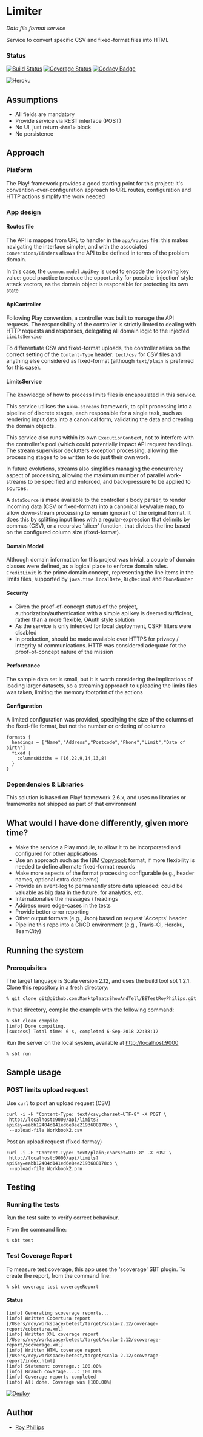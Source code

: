 # Limiter
_Data file format service_

Service to convert specific CSV and fixed-format files into HTML

### Status
[![Build Status](https://travis-ci.org/sothach/stratum.png)](https://travis-ci.org/sothach/limiter)
[![Coverage Status](https://coveralls.io/repos/github/sothach/limiter/badge.svg?branch=master)](https://coveralls.io/github/sothach/limiter?branch=master)
[![Codacy Badge](https://api.codacy.com/project/badge/Grade/a688282e09a04ddeb6d0b29f2c8b82e1)](https://www.codacy.com/project/sothach/limiter/dashboard?utm_source=github.com&amp;utm_medium=referral&amp;utm_content=sothach/stratum&amp;utm_campaign=Badge_Grade_Dashboard)

![Heroku](https://heroku-badge.herokuapp.com/?app=limiter-be)


## Assumptions
* All fields are mandatory 
* Provide service via REST interface (POST)
* No UI, just return `<html>` block
* No persistence

## Approach
### Platform
The Play! framework provides a good starting point for this project: it's convention-over-configuration approach to
URL routes, configuration and HTTP actions simplify the work needed
### App design
#### Routes file
The API is mapped from URL to handler in the `app/routes` file: this makes navigating the interface simpler,
and with the associated `conversions/Binders` allows the API to be defined in terms of the problem domain.

In this case, the `common.model.ApiKey` is used to encode the incoming key value: good practice to reduce
the opportunity for possible 'injection' style attack vectors, as the domain object is responsible for protecting
its own state
#### ApiController
Following Play convention, a controller was built to manage the API requests.  The responsibility of the controller
is strictly limted to dealing with HTTP requests and responses, delegating all domain logic to the injected 
`LimitsService`

To differentiate CSV and fixed-format uploads, the controller relies on the correct setting of the `Content-Type` header:
`text/csv` for CSV files and anything else considered as fixed-format (although `text/plain` is preferred for this case).
#### LimitsService
The knowledge of how to process limits files is encapsulated in this service.

This service utilises the `Akka-streams` framework, to split processing into a pipeline of discrete stages, each
responsible for a single task, such as rendering input data into a canonical form, validating the data and 
creating the domain objects. 

This service also runs within its own `ExecutionContext`, not to interfere with the controller's pool (which
could potentially impact API request handling).  The stream supervisor declutters exception processing, allowing
the processing stages to be written to do just their own work.  

In future evolutions, streams also simplifies managing the concurrency aspect of processing, allowing the maximum
number of parallel work-streams to be specified and enforced, and back-pressure to be applied to sources.

A `dataSource` is made available to the controller's body parser, to render incoming data (CSV or fixed-format) into
a canonical key/value map, to allow down-stream processing to remain ignorant of the original format.  It does this
by splitting input lines with a regular-expression that delimits by commas (CSV), or a recursive 'slicer' function,
that divides the line based on the configured column size (fixed-format).
#### Domain Model
Although domain information for this project was trivial, a couple of domain classes were defined, as a logical
place to enforce domain rules.  `CreditLimit` is the prime domain concept, representing the line items in the 
limits files, supported by `java.time.LocalDate`, `BigDecimal` and `PhoneNumber`
#### Security
* Given the proof-of-concept status of the project, authorization/authentication with a simple api key is deemed 
sufficient, rather than a more flexible, OAuth style solution
* As the service is only intended for local deployment, CSRF filters were disabled
* In production, should be made available over HTTPS for privacy / integrity of communications.  HTTP was 
considered adequate fot the proof-of-concept nature of the mission
#### Performance
The sample data set is small, but it is worth considering the implications of loading larger datasets, 
so a streaming approach to uploading the limits files was taken, limiting the memory footprint of the actions
#### Configuration
A limited configuration was provided, specifying the size of the columns of the fixed-file format, but not the 
number or ordering of columns
```
formats {
  headings = ["Name","Address","Postcode","Phone","Limit","Date of birth"]
  fixed {
    columnsWidths = [16,22,9,14,13,8]
  }
}
```

### Dependencies & Libraries
This solution is based on Play! framework 2.6.x, and uses no libraries or frameworks not shipped as part of that environment

## What would I have done differently, given more time?
* Make the service a Play module, to allow it to be incorporated and configured for other applications
* Use an approach such as the IBM [Copybook](https://www.ibm.com/support/knowledgecenter/en/SSLVY3_10.0.0/com.ibm.mdmhs.fstrk.gd.doc/r_Sample_Copybook_Structure.html)
format, if more flexibility is needed to define alternate fixed-format records
* Make more aspects of the format processing configurable (e.g., header names, optional extra data items)
* Provide an event-log to permanently store data uploaded: could be valuable as big data in the future, for analytics, etc.
* Internationalise the messages / headings
* Address more edge-cases in the tests
* Provide better error reporting
* Other output formats (e.g., Json) based on request 'Accepts' header
* Pipeline this repo into a CI/CD environment (e.g., Travis-CI, Heroku, TeamCity)

## Running the system
### Prerequisites 
The target language is Scala version 2.12, and uses the build tool sbt 1.2.1.
Clone this repository in a fresh directory:
```git
% git clone git@github.com:MarktplaatsShowAndTell/BETestRoyPhilips.git
```
In that directory, compile the example with the following command:
```shell
% sbt clean compile
[info] Done compiling.
[success] Total time: 6 s, completed 6-Sep-2018 22:38:12
```

Run the server on the local system, available at [http://localhost:9000](http://localhost:9000)
```shell
% sbt run
```

## Sample usage
### POST limits upload request
Use `curl` to post an upload request (CSV)
```shell
curl -i -H "Content-Type: text/csv;charset=UTF-8" -X POST \
 http://localhost:9000/api/limits?apiKey=eabb12404d141ed6e8ee2193688178cb \
 --upload-file Workbook2.csv
```
Post an upload request (fixed-formay)
```shell
curl -i -H "Content-Type: text/plain;charset=UTF-8" -X POST \
 http://localhost:9000/api/limits?apiKey=eabb12404d141ed6e8ee2193688178cb \
 --upload-file Workbook2.prn
```

## Testing
### Running the tests
Run the test suite to verify correct behaviour.  

From the command line:
```shell
% sbt test
```
### Test Coverage Report
To measure test coverage, this app uses the 'scoverage' SBT plugin.
To create the report, from the command line:
```shell
% sbt coverage test coverageReport
```
#### Status
```sbtshel
[info] Generating scoverage reports...
[info] Written Cobertura report [/Users/roy/workspace/betest/target/scala-2.12/coverage-report/cobertura.xml]
[info] Written XML coverage report [/Users/roy/workspace/betest/target/scala-2.12/scoverage-report/scoverage.xml]
[info] Written HTML coverage report [/Users/roy/workspace/betest/target/scala-2.12/scoverage-report/index.html]
[info] Statement coverage.: 100.00%
[info] Branch coverage....: 100.00%
[info] Coverage reports completed
[info] All done. Coverage was [100.00%]
```

[![Deploy](https://www.herokucdn.com/deploy/button.png)](https://heroku.com/deploy)

## Author
* [Roy Phillips](mailto:phillips.roy@gmail.com)

